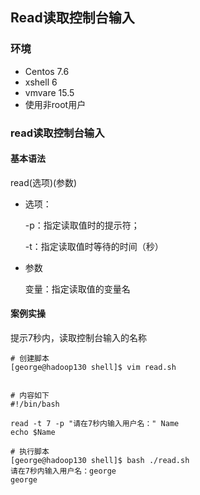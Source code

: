 ## Read读取控制台输入

### 环境

- Centos 7.6
- xshell 6
- vmvare 15.5
- 使用非root用户



### read读取控制台输入

#### 基本语法

read(选项)(参数)

- 选项：

  -p：指定读取值时的提示符；

  -t：指定读取值时等待的时间（秒）

- 参数

  变量：指定读取值的变量名



#### 案例实操

提示7秒内，读取控制台输入的名称

```shell
# 创建脚本
[george@hadoop130 shell]$ vim read.sh


# 内容如下
#!/bin/bash

read -t 7 -p "请在7秒内输入用户名：" Name
echo $Name

# 执行脚本
[george@hadoop130 shell]$ bash ./read.sh 
请在7秒内输入用户名：george
george
```


